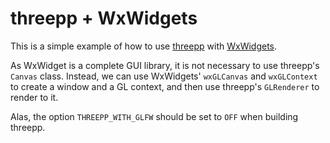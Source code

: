 # threepp + WxWidgets

This is a simple example of how to use [threepp](https://github.com/markaren/threepp) with [WxWidgets](https://www.wxwidgets.org/).

As WxWidget is a complete GUI library, it is not necessary to use threepp's `Canvas` class. Instead, we can use WxWidgets' 
`wxGLCanvas` and `wxGLContext` to create a window and a GL context, and then use threepp's `GLRenderer` to render to it.

Alas, the option `THREEPP_WITH_GLFW` should be set to `OFF` when building threepp.
